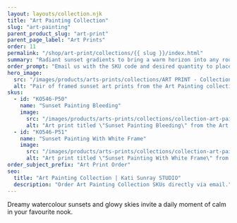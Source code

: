 ```yaml
---
layout: layouts/collection.njk
title: "Art Painting Collection"
slug: "art-painting"
parent_product_slug: "art-print"
parent_page_label: "Art Prints"
order: 11
permalink: "/shop/art-print/collections/{{ slug }}/index.html"
summary: "Radiant sunset gradients to bring a warm horizon into any room."
order_prompt: "Email us with the SKU code and desired quantity to place your order."
hero_image:
  src: "/images/products/arts-prints/collections/ART PRINT - Collection ‘Art painting’.jpg"
  alt: "Pair of framed sunset art prints from the Art Painting collection on a concrete wall."
skus:
  - id: "KO546-P50"
    name: "Sunset Painting Bleeding"
    image:
      src: "/images/products/arts-prints/collections/collection-art-painting/KO546-P50_Art print 8.5x11_Collection Art Painting_Sunset painting bleeding.jpg"
      alt: "Art print titled \"Sunset Painting Bleeding\" from the Art Painting Collection."
  - id: "KO546-P51"
    name: "Sunset Painting With White Frame"
    image:
      src: "/images/products/arts-prints/collections/collection-art-painting/KO546-P51_Art print 8.5x11_Collection Art Painting_Sunset painting with white frame.jpg"
      alt: "Art print titled \"Sunset Painting With White Frame\" from the Art Painting Collection."
order_subject_prefix: "Art Print Order"
seo:
  title: "Art Painting Collection | Kati Sunray STUDIO"
  description: "Order Art Painting Collection SKUs directly via email."
---
```


Dreamy watercolour sunsets and glowy skies invite a daily moment of calm in your favourite nook.
